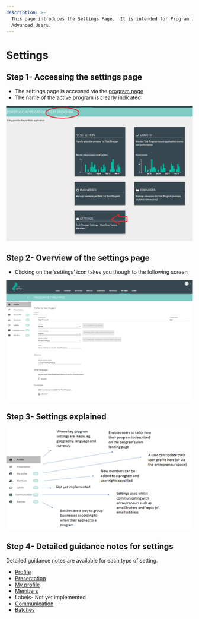 ```yaml
---
description: >-
  This page introduces the Settings Page.  It is intended for Program Users and
  Advanced Users.
---
```


# Settings

## Step 1- Accessing the settings page

* The settings page is accessed via the [program page](https://program-user-docs.preignition.org/~/edit/primary/users-program-and-advanced/portfolio)
* The name of the active program is clearly indicated

![](../../../.gitbook/assets/image-29.png)

## Step 2- Overview of the settings page

* Clicking on the ‘settings’ icon takes you though to the following screen

![](../../../.gitbook/assets/image%20%2818%29.png)

## Step 3- Settings explained

![](../../../.gitbook/assets/image-19.png)

## Step 4- Detailed guidance notes for settings

Detailed guidance notes are available for each type of setting.

* [Profile](https://program-user-docs.preignition.org/~/edit/primary/users-program-and-advanced/portfolio/settings/profile)
* [Presentation](https://program-user-docs.preignition.org/~/edit/primary/users-program-and-advanced/portfolio/settings/presentation)
* [My profile](https://program-user-docs.preignition.org/~/edit/primary/users-program-and-advanced/portfolio/settings/my-profile)
* [Members](https://program-user-docs.preignition.org/~/edit/primary/users-program-and-advanced/portfolio/settings/members)
* Labels- Not yet implemented
* [Communication](https://program-user-docs.preignition.org/~/edit/primary/users-program-and-advanced/portfolio/settings/communication)
* [Batches](https://program-user-docs.preignition.org/~/edit/primary/users-program-and-advanced/portfolio/settings/batches)


